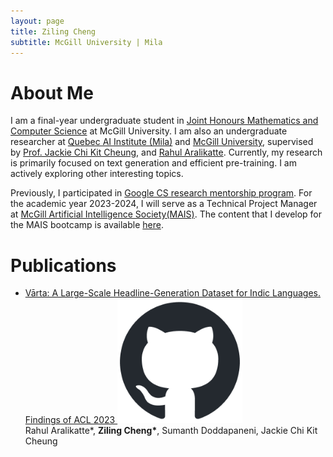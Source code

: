 ```yaml
---
layout: page
title: Ziling Cheng
subtitle: McGill University | Mila
---
```

# About Me
I am a final-year undergraduate student in [Joint Honours Mathematics and Computer Science](https://www.mcgill.ca/mathstat/undergraduate/programs/b-sc/joint-honours-mathematics-and-computer-science-b-sc) at McGill University. I am also an undergraduate researcher at [Quebec AI Institute (Mila)](https://mila.quebec/en/) and [McGill University](https://mcgill-nlp.github.io/), supervised by [Prof. Jackie Chi Kit Cheung](https://www.cs.mcgill.ca/~jcheung/), and [Rahul Aralikatte](http://www.rahular.com/). Currently, my research is primarily focused on text generation and efficient pre-training. I am actively exploring other interesting topics. 


Previously, I participated in [Google CS research mentorship program](https://research.google/outreach/csrmp/). For the academic year 2023-2024, I will serve as a Technical Project Manager at [McGill Artificial Intelligence Society(MAIS)](https://mcgillai.com/). The content that I develop for the MAIS bootcamp is available [here](https://ziling-cheng.github.io/mais202).

# Publications
- [Vārta: A Large-Scale Headline-Generation Dataset for Indic Languages. Findings of ACL 2023 <img src="assets/img/github-mark.png" alt="" width="200"/>](https://ziling-cheng.github.io/2023-06-10-New-Paper!-V%C4%81rta-A-Large-Scale-Headline-Generation-Dataset-for-Indic-Languages/) <br>
  Rahul Aralikatte\*, **Ziling Cheng\***, Sumanth Doddapaneni, Jackie Chi Kit Cheung
